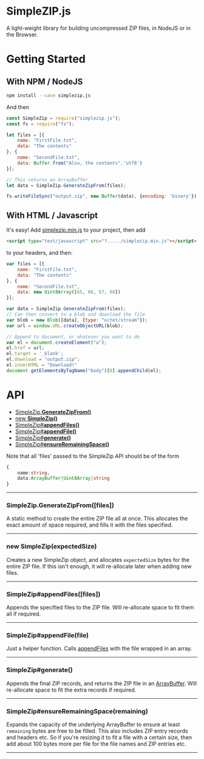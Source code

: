 # SimpleZIP.js
A light-weight library for building uncompressed ZIP files, in NodeJS or in the Browser.

# Getting Started
## With NPM / NodeJS
```bash
npm install --save simplezip.js
```
And then
```js
const SimpleZip = require("simplezip.js");
const fs = require("fs");

let files = [{
    name: "FirstFile.txt",
    data: "The contents"
}, {
    name: "SecondFile.txt",
    data: Buffer.from("Also, the contents",'utf8')
}];

// This returns an ArrayBuffer
let data = SimpleZip.GenerateZipFrom(files);

fs.writeFileSync("output.zip", new Buffer(data), {encoding: 'binary'});

```

## With HTML / Javascript
It's easy! Add [simplezip.min.js](https://raw.githubusercontent.com/Jamezo97/simplezip.js/master/build/simplezip.min.js) to your project, then add
```html
<script type="text/javascript" src="?...../simplezip.min.js"></script>
```
to your headers, and then:
```js
var files = [{
    name: "FirstFile.txt",
    data: "The contents"
}, {
    name: "SecondFile.txt",
    data: new Uint8Array([65, 66, 67, 68])
}];

var data = SimpleZip.GenerateZipFrom(files);
// Can then convert to a blob and download the file
var blob = new Blob([data], {type: "octet/stream"});
var url = window.URL.createObjectURL(blob);

// Append to document, or whatever you want to do
var el = document.createElement("a");
el.href = url;
el.target = '_blank';
el.download = "output.zip";
el.innerHTML = "Download!"
document.getElementsByTagName("body")[0].appendChild(el);
``` 

# API
- [SimpleZip.<b>GenerateZipFrom()</b>](#generatezipfrom)
- [new <b>SimpleZip()</b>](#constructor)
- [SimpleZip#<b>appendFiles()</b>](#appendfiles)
- [SimpleZip#<b>appendFile()</b>](#appendfile)
- [SimpleZip#<b>generate()</b>](#generate)
- [SimpleZip#<b>ensureRemainingSpace()</b>](#ensureremainingspace)


Note that all 'files' passed to the SimpleZip API should be of the form
```ts
{
    name:string,
    data:ArrayBuffer|Uint8Array|string
}
```
---
<a name="generatezipfrom"></a>
### SimpleZip.GenerateZipFrom([files])
A static method to create the entire ZIP file all at once. This allocates the exact amount of space required, and fills it with the files specified.

---
<a name="constructor"></a>
### new SimpleZip(expectedSize)
Creates a new SimpleZip object, and allocates `expectedSize` bytes for the entire ZIP file. If this isn't enough, it will re-allocate later when adding new files.

---
<a name="appendfiles"></a>
### SimpleZip#appendFiles([files])
Appends the specified files to the ZIP file. Will re-allocate space to fit them all if required.

---
<a name="appendfile"></a>
### SimpleZip#appendFile(file)
Just a helper function. Calls [appendFiles](#appendfiles) with the file wrapped in an array.

---
<a name="generate"></a>
### SimpleZip#generate()
Appends the final ZIP records, and returns the ZIP file in an [ArrayBuffer](https://developer.mozilla.org/en-US/docs/Web/JavaScript/Reference/Global_Objects/ArrayBuffer).
Will re-allocate space to fit the extra records if required. 

---
<a name="ensureremainingspace"></a>
### SimpleZip#ensureRemainingSpace(remaining)
Expands the capacity of the underlying ArrayBuffer to ensure at least `remaining` bytes are free to be filled. This also includes ZIP entry records and headers etc. So if you're resizing it to fit a file with a certain size, then add about 100 bytes more per file for the file names and ZIP entries etc.

---


